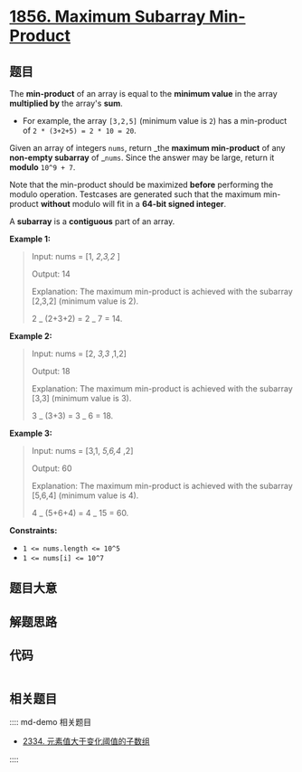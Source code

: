 # [1856. Maximum Subarray Min-Product](https://leetcode.com/problems/maximum-subarray-min-product/)

## 题目

The **min-product** of an array is equal to the **minimum value** in the array
**multiplied by** the array's **sum**.

- For example, the array `[3,2,5]` (minimum value is `2`) has a min-product of `2 * (3+2+5) = 2 * 10 = 20`.

Given an array of integers `nums`, return _the **maximum min-product** of any
**non-empty subarray** of _`nums`. Since the answer may be large, return it
**modulo** `10^9 + 7`.

Note that the min-product should be maximized **before** performing the modulo
operation. Testcases are generated such that the maximum min-product
**without** modulo will fit in a **64-bit signed integer**.

A **subarray** is a **contiguous** part of an array.

**Example 1:**

> Input: nums = [1, _2,3,2_ ]
>
> Output: 14
>
> Explanation: The maximum min-product is achieved with the subarray [2,3,2] (minimum value is 2).
>
> 2 _ (2+3+2) = 2 _ 7 = 14.

**Example 2:**

> Input: nums = [2, _3,3_ ,1,2]
>
> Output: 18
>
> Explanation: The maximum min-product is achieved with the subarray [3,3] (minimum value is 3).
>
> 3 _ (3+3) = 3 _ 6 = 18.

**Example 3:**

> Input: nums = [3,1, _5,6,4_ ,2]
>
> Output: 60
>
> Explanation: The maximum min-product is achieved with the subarray [5,6,4] (minimum value is 4).
>
> 4 _ (5+6+4) = 4 _ 15 = 60.

**Constraints:**

- `1 <= nums.length <= 10^5`
- `1 <= nums[i] <= 10^7`

## 题目大意

## 解题思路

## 代码

```javascript

```

## 相关题目

:::: md-demo 相关题目

- [2334. 元素值大于变化阈值的子数组](https://leetcode.com/problems/subarray-with-elements-greater-than-varying-threshold)

::::
